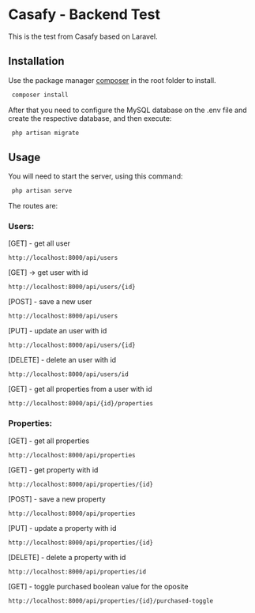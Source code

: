 # Casafy - Backend Test

This is the test from Casafy based on Laravel.

## Installation

Use the package manager [composer](https://getcomposer.org/) in the root folder to install.

```bash
 composer install
```
After that you need to configure the MySQL database on the .env file and create the respective database, and then execute:

```bash
 php artisan migrate
```

## Usage

You will need to start the server, using this command:

```bash
 php artisan serve
```
The routes are:

### Users:

[GET] - get all user 
```
http://localhost:8000/api/users 
```

[GET] -> get user with id
```
http://localhost:8000/api/users/{id}
```

[POST] - save a new user
```
http://localhost:8000/api/users 
```

[PUT] - update an user with id
```
http://localhost:8000/api/users/{id} 
```

[DELETE] -  delete an user with id
```
http://localhost:8000/api/users/id 
```

[GET] - get all properties from a user with id
```
http://localhost:8000/api/{id}/properties 
```

### Properties:

[GET] - get all properties
```
http://localhost:8000/api/properties 
```

[GET] - get property with id
```
http://localhost:8000/api/properties/{id} 
```

[POST] - save a new property
```
http://localhost:8000/api/properties 
```

[PUT] - update a property with id
```
http://localhost:8000/api/properties/{id} 
```

[DELETE] - delete a property with id
```
http://localhost:8000/api/properties/id 
```

[GET] - toggle purchased boolean value for the oposite 
```
http://localhost:8000/api/properties/{id}/purchased-toggle  

```

